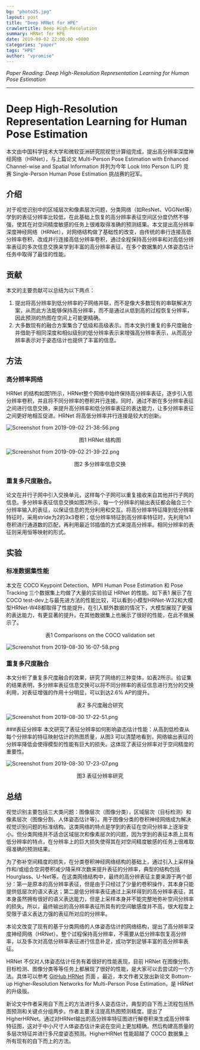 ```yaml
---
bg: "photo25.jpg"
layout: post
title: "Deep HRNet for HPE"
crawlertitle: Deep High-Resolution
summary: HRNet for HPE
date: 2019-09-02 22:00:00 +0800
categories: "paper"
tags: "HPE"
author: "vpromise"
---
```


*Paper Reading: Deep High-Resolution Representation Learning for Human Pose Estimation*

---

# Deep High-Resolution Representation Learning for Human Pose Estimation

本文由中国科学技术大学和微软亚洲研究院视觉计算组完成，提出高分辨率深度神经网络（HRNet），与上篇论文 Multi-Person Pose Estimation with Enhanced Channel-wise and Spatial Information 并列为今年 Look Into Person (LIP) 竞赛 Single-Person Human Pose Estimation 挑战赛的冠军。

## 介绍
对于视觉识别中的区域层次和像素层次问题，分类网络（如ResNet、VGGNet等）学到的表征分辨率比较低，在此基础上恢复的高分辨率表征空间区分度仍然不够强，使其在对空间精度敏感的任务上很难取得准确的预测结果。本文提出高分辨率深度神经网络（HRNet），对网络结构做了基础性的改变，由传统的串行连接高低分辨率卷积，改成并行连接高低分辨率卷积，通过全程保持高分辨率和对高低分辨率表征的多次信息交换来学到丰富的高分辨率表征，在多个数据集的人体姿态估计任务中取得了最佳的性能。

## 贡献
本文的主要贡献可以总结为以下两点：
1. 提出将高分辨率到低分辨率的子网络并联，而不是像大多数现有的串联解决方案，从而此方法能够保持高分辨率，而不是通过从低到高的过程恢复分辨率，因此预测的热图在空间上可能更精确。
2. 大多数现有的融合方案集合了低级和高级表示。而本文执行重复的多尺度融合并借助于相同深度和相似级别的低分辨率表示来增强高分辨率表示，从而高分辨率表示对于姿态估计也提供了丰富的信息。

## 方法

### 高分辨率网络
HRNet 的结构如图1所示，HRNet整个网络中始终保持高分辨率表征，逐步引入低分辨率卷积，并且将不同分辨率的卷积并行连接。同时，通过不断在多分辨率表征之间进行信息交换，来提升高分辨率和低分辨率表征的表达能力，让多分辨率表征之间更好地相互促进。HRNet 将高低分辨率并行连接是较大的创新。

![Screenshot from 2019-09-02 21-38-56.png](https://i.loli.net/2019/09/02/uQs8Cf23zLIRWeB.png)

<center>图1 HRNet 结构图</center>

![Screenshot from 2019-09-02 21-39-22.png](https://i.loli.net/2019/09/02/kojQit8Y4wCXVxl.png)
<center>图2 多分辨率信息交换</center>

### 重复多尺度融合。
论文在并行子网中引入交换单元，这样每个子网可以重复接收来自其他并行子网的信息。多分辨率表征信息交换如图2所示，每一个分辨率的输出表征都会融合三个分辨率输入的表征，以保证信息的充分利用和交互。将高分辨率特征降到低分辨率特征时，采用stride为2的3x3卷积；低分辨率特征到高分辨率特征时，先利用1x1卷积进行通道数的匹配，再利用最近邻插值的方式来提高分辨率。相同分辨率的表征则采用恒等映射的形式。

## 实验
### 标准数据集性能
本文在 COCO Keypoint Detection、MPII Human Pose Estimation 和 Pose Tracking 三个数据集上均做了大量的实验验证 HRNet 的性能。如下表1 展示了在 COCO test-dev上与最先进方法的性能比较，可以看到小模型HRNet-W32和大模型HRNet-W48都取得了性能提升，在引入额外数据的情况下，大模型展现了更强的表达能力，有更显著的提升。在其他数据集上也展示了很好的性能，在此不做展示了。

<center>表1 Comparisons on the COCO validation set</center>

![Screenshot from 2019-08-30 16-07-58.png](https://i.loli.net/2019/09/02/pMTv6KVlfeUzHZ9.png)

### 重复多尺度融合
本文分析了重复多尺度融合的效果，研究了网络的三种变体，如表2所示。验证集的结果表明，多分辨率表征信息交换可以将不同分辨率的表征信息进行充分的交换利用，对表征增强的作用十分明显，可以到达2.6% AP的提升。

<center>表2 多尺度融合研究</center>

![Screenshot from 2019-08-30 17-22-51.png](https://i.loli.net/2019/09/02/ktnzWVK7Igr6YDA.png)

###表征分辨率
本文研究了表征分辨率如何影响姿态估计性能：从高到低检查从每个分辨率的特征映射估计的热图质量，从图3 可以清楚地看到，网络输出表征的分辨率降低会使得模型的性能有巨大的损失。这体现了表征分辨率对于空间精度的重要性。

![Screenshot from 2019-08-30 17-23-07.png](https://i.loli.net/2019/09/02/CNku9sL4vUjKaZ6.png)
<center>图3 表征分辨率研究</center>

## 总结
视觉识别主要包括三大类问题：图像层次（图像分类），区域层次（目标检测）和像素层次（图像分割、人体姿态估计等）。用于图像分类的卷积神经网络成为解决视觉识别问题的标准结构。这类网络的特点是学到的表征在空间分辨率上逐渐变小。但分类网络并不适合区域层次和像素层次的问题，因为学到的表征本质上具有低分辨率的特点，在分辨率上的巨大损失使得其在对空间精度敏感的任务上很难取得准确的预测结果。

为了弥补空间精度的损失，在分类卷积神经网络结构的基础上，通过引入上采样操作和/或组合空洞卷积减少降采样次数来提升表征的分辨率，典型的结构包括Hourglass、U-Net等。在这类网络结构中，最终的高分辨表征主要来源于两个部分：第一是原本的高分辨率表征，但是由于只经过了少量的卷积操作，其本身只能提供低层次的语义表达；第二是低分辨率表征通过上采样得到的高分辨率表征，其本身虽然拥有很好的语义表达能力，但是上采样本身并不能完整地弥补空间分辨率的损失。所以，最终输出的高分辨率表征所具有的空间敏感度并不高，很大程度上受限于语义表达力强的表征所对应的分辨率。

本论文改变了现有的基于分类网络的人体姿态估计的网络结构，提出了高分辨率深度神经网络（HRNet）。整个过程保持高分辨率，不需要从低分辨率恢复高分辨率，以及多次对高低分辨率表征进行信息补足，成功学到足够丰富的高分辨率表征。

HRNet 不仅对人体姿态估计任务有着很好的性能表现，目前 HRNet 在图像分割、目标检测、图像分类等等任务上都展现了很好的性能，是大家可以去尝试的一个方法。具体可以参考 [GitHub HRNet](https://github.com/HRNet) 页面 。最近，本文作者又放出新论文 Bottom-up Higher-Resolution Networks for Multi-Person Pose Estimation，是 HRNet 的升级版。

新论文中作者采用自下而上的方法进行多人姿态估计。典型的自下而上流程包括热图预测和关键点分组两步。作者主要关注提高热图预测精度。提出了 HigherHRNet。通过对HRNet输出的高分辨率特征图进行解卷积来生成高分辨率特征图，这对于中小尺寸人体姿态估计来说在空间上更加精确。然后构建高质量的多层次特征并进行多尺度姿态预测。HigherHRNet 性能超越了 COCO 数据集上所有现有的自下而上的方法。